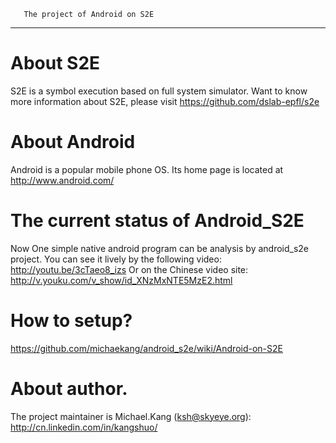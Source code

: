        The project of Android on S2E
---------------------------------------------------
       
About S2E
=====================
S2E is a symbol execution based on full system simulator. Want to know more information about S2E, please visit https://github.com/dslab-epfl/s2e

About Android
==========================
Android is a popular mobile phone OS. Its home page is located at http://www.android.com/

The current status of Android_S2E
===============================
Now One simple native android program can be analysis by android_s2e project. You can see it lively by the following video:
http://youtu.be/3cTaeo8_izs
Or on the Chinese video site:
http://v.youku.com/v_show/id_XNzMxNTE5MzE2.html


How to setup?
=====================
https://github.com/michaekang/android_s2e/wiki/Android-on-S2E

About author.
=====================

The project maintainer is Michael.Kang (ksh@skyeye.org):
http://cn.linkedin.com/in/kangshuo/
